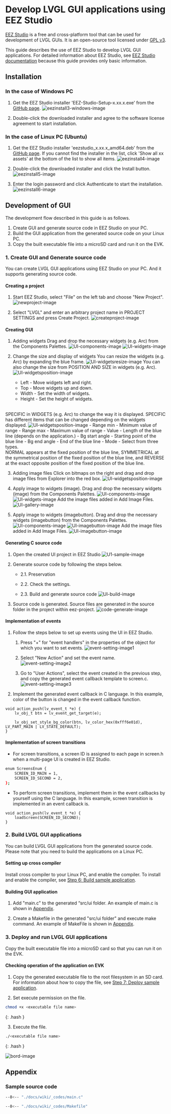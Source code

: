 # Develop LVGL GUI applications using EEZ Studio

[EEZ Studio](https://www.envox.eu/studio/studio-introduction/) is a free and cross-platform tool that can be used for development of LVGL GUIs.
It is an open-source tool licensed under [GPL v3](https://github.com/eez-open/studio/blob/master/LICENSE.TXT).

This guide describes the use of EEZ Studio to develop LVGL GUI applications.
For detailed information about EEZ Studio, see [EEZ Studio documentation](https://www.envox.eu/eez-studio-docs/) because this guide provides only basic information.

## Installation

### In the case of Windows PC

1. Get the EEZ Studio installer 'EEZ-Studio-Setup-x.xx.x.exe' from the [GitHub page](https://github.com/eez-open/studio/releases).
  ![eezinstall3-windows-image](images/eezstudio_installation_windows-1.png)

2. Double-click the downloaded installer and agree to the software license agreement to start installation.

### In the case of Linux PC (Ubuntu)

1. Get the EEZ Studio installer 'eezstudio_x.xx.x_amd64.deb' from the [GitHub page](https://github.com/eez-open/studio/releases).
If you cannot find the installer in the list, click 'Show all xx assets' at the bottom of the list to show all items.
  ![eezinstall4-image](images/eezstudio_installation_linux-1.png)

2. Double-click the downloaded installer and click the Install button.
  ![eezinstall5-image](images/eezstudio_installation_linux-2.png)

3. Enter the login password and click Authenticate to start the installation.
  ![eezinstall6-image](images/eezstudio_installation_linux-3.png)

## Development of GUI

The development flow described in this guide is as follows.

1. Create GUI and generate source code in EEZ Studio on your PC.
2. Build the GUI application from the generated source code on your Linux PC.
3. Copy the built executable file into a microSD card and run it on the EVK.

### 1. Create GUI and Generate source code

You can create LVGL GUI applications using EEZ Studio on your PC.
And it supports generating source code.

#### Creating a project

1. Start EEZ Studio, select "File" on the left tab and choose "New Project".
  ![newproject-image](images/eezstudio_create-project-1.png)

2. Select "LVGL" and enter an arbitrary project name in PROJECT SETTINGS and press Create Project.
  ![createproject-image](images/eezstudio_create-project-2.png)

#### Creating GUI

1. Adding widgets
Drag and drop the necessary widgets (e.g. Arc) from the Components Palettes.
  ![UI-components-image](images/eezstudio_create-gui-1.png)
  ![UI-widgets-image](images/eezstudio_create-gui-2.png)

2. Change the size and display of widgets
You can resize the widgets (e.g. Arc) by expanding the blue frame.
  ![UI-widgetsresize-image](images/eezstudio_create-gui-3.png)
You can also change the size from POSITION AND SIZE in widgets (e.g. Arc).
  ![UI-widgetsposition-image](images/eezstudio_create-gui-4.png)
	- Left - Move widgets left and right.
	- Top - Move widgets up and down.
	- Width - Set the width of widgets.
	- Height - Set the height of widgets.
	<br>
SPECIFIC in WIDGETS (e.g. Arc) to change the way it is displayed.
SPECIFIC has different items that can be changed depending on the widgets displayed.
  ![UI-widgetsposition-image](images/eezstudio_create-gui-5.png)
	- Range min - Minimum value of range
	- Range max - Maximum value of range
	- Value - Length of the blue line (depends on the application.)
	- Bg start angle - Starting point of the blue line
	- Bg end angle - End of the blue line
	- Mode - Select from three types.
	<br>
NORMAL appears at the fixed position of the blue line, SYMMETRICAL at the symmetrical position of the fixed position of the blue line, and REVERSE at the exact opposite position of the fixed position of the blue line.

3. Adding image files
Click on bitmaps on the right and drag and drop image files from Explorer into the red box.
  ![UI-widgetsposition-image](images/eezstudio_create-gui-6.png)

4. Apply image to widgets (image).
Drag and drop the necessary widgets (image) from the Components Palettes.
  ![UI-components-image](images/eezstudio_create-gui-1.png)
  ![UI-widgets-image](images/eezstudio_create-gui-7.png)
Add the image files added in Add Image Files.
  ![UI-gallery-image](images/eezstudio_create-gui-8.png)

5. Apply image to widgets (imagebutton).
Drag and drop the necessary widgets (imagebutton) from the Components Palettes.
  ![UI-components-image](images/eezstudio_create-gui-1.png)
  ![UI-imagebutton-image](images/eezstudio_create-gui-9.png)
Add the image files added in Add Image Files.
  ![UI-imagebutton-image](images/eezstudio_create-gui-10.png)

#### Generating C source code

1. Open the created UI project in EEZ Studio
  ![U1-sample-image](images/eezstudio_generate-code-1.png)

2. Generate source code by following the steps below.

	- 2.1. Preservation

	- 2.2. Check the settings.

	- 2.3. Build and generate source code
	![UI-build-image](images/eezstudio_generate-code-2.png)

3. Source code is generated.
Source files are generated in the source folder in the project within eez-project.
  ![code-generate-image](images/eezstudio_generate-code-3.png)

#### Implementation of events

1. Follow the steps below to set up events using the UI in EEZ Studio.

	1. Press "+" for "event handlers" in the properties of the object for which you want to set events.
	![event-setting-image1](images/eezstudio_implement-event-1.png)

	2. Select "New Action" and set the event name.
	![event-setting-image2](images/eezstudio_implement-event-2.png)

	3. Go to "User Actions", select the event created in the previous step, and copy the generated event callback template to screen.c.
	![event-setting-image3](images/eezstudio_implement-event-3.png)

2. Implement the generated event callback in C language.
In this example, color of the button is changed in the event callback function.

```
void action_push(lv_event_t *e) {
	lv_obj_t btn = lv_event_get_target(e);

	lv_obj_set_style_bg_color(btn, lv_color_hex(0xfff6e01d), LV_PART_MAIN | LV_STATE_DEFAULT);
}
```

#### Implementation of screen transitions

- For screen transitions, a screen ID is assigned to each page in screen.h when a multi-page UI is created in EEZ Studio.
```bash title="screen.h"
enum ScreensEnum {
	SCREEN_ID_MAIN = 1,
	SCREEN_ID_SECOND = 2,
};
```

- To perform screen transitions, implement them in the event callbacks by yourself using the C language.
In this example, screen transition is implemented in an event callback is.
```
void action_push(lv_event_t *e) {
	loadScreen(SCREEN_ID_SECOND);
}
```

### 2. Build LVGL GUI applications

You can build LVGL GUI applications from the generated source code.
Please note that you need to build the applications on a Linux PC.

#### Setting up cross compiler

Install cross compiler to your Linux PC, and enable the compiler.
To install and enable the compiler, see [Step 6: Build sample application](../../getting_started/#step-6-build-sample-application).

#### Building GUI application

1. Add "main.c" to the generated “src/ui folder.
An example of main.c is shown in [Appendix](#Appendix).

2. Create a Makefile in the generated "src/ui folder" and execute make command.
An example of MakeFile is shown in [Appendix](#Appendix).

### 3. Deploy and run LVGL GUI applications

Copy the built executable file into a microSD card so that you can run it on the EVK.

#### Checking operation of the application on EVK

1. Copy the generated executable file to the root filesystem in an SD card.
For information about how to copy the file, see [Step 7: Deploy sample application](../..//getting_started/#step-7-deploy-sample-application).

2. Set execute permission on the file.
```bash
chmod +x <executable file name>
```
{: .hash }

3. Execute the file.
```bash
./<executable file name>
```
{: .hash }

  ![bord-image](images/eezstudio_check-operation-1.png)

## Appendix

### Sample source code

```bash title="main.c"
--8<-- "./docs/wiki/_codes/main.c"
```

```bash title="Makefile"
--8<-- "./docs/wiki/_codes/Makefile"
```
